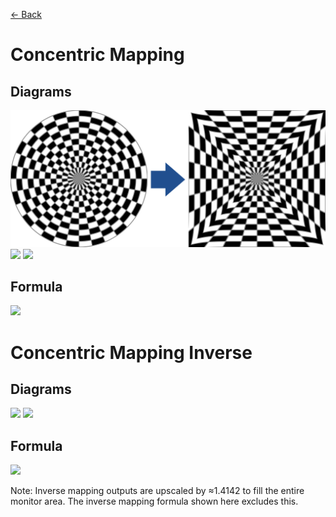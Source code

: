 [<- Back](https://github.com/Kuuuube/Circular_Area/blob/main/wiki/mappings_index.md)

# Concentric Mapping

## Diagrams
![](https://raw.githubusercontent.com/Kuuuube/Circular_Area/main/wiki/images/mappings/square_concentric_mapping_circle_grid_thick_checkerboard.png)
![](https://raw.githubusercontent.com/Kuuuube/Circular_Area/main/wiki/images/mappings/square_concentric_mapping_square_grid_thick_checkerboard.png)
![](https://raw.githubusercontent.com/Kuuuube/Circular_Area/main/wiki/images/mappings/square_concentric_mapping_dot_grid_circle_rgb_gradient_circle.png)

## Formula
![](https://raw.githubusercontent.com/Kuuuube/Circular_Area/main/wiki/images/formulas/concentric_mapping_formula.png)




# Concentric Mapping Inverse

## Diagrams
![](https://raw.githubusercontent.com/Kuuuube/Circular_Area/main/wiki/images/mappings/circle_concentric_mapping_square_grid_circle_thick_checkerboard.png)
![](https://raw.githubusercontent.com/Kuuuube/Circular_Area/main/wiki/images/mappings/circle_concentric_mapping_dot_grid_square_rgb_gradient.png)

## Formula
![](https://raw.githubusercontent.com/Kuuuube/Circular_Area/main/wiki/images/formulas/concentric_mapping_inverse_formula.png)

Note: Inverse mapping outputs are upscaled by ≈1.4142 to fill the entire monitor area. The inverse mapping formula shown here excludes this.